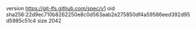 version https://git-lfs.github.com/spec/v1
oid sha256:22d9ec710b8262250e8c0d563aab2e275850df4a59586eed392d95d5985c51c4
size 2042
